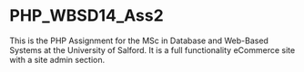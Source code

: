 # PHP_WBSD14_Ass2
This is the PHP Assignment for the MSc in Database and Web-Based Systems at the University of Salford. It is a full functionality eCommerce site with a site admin section.
